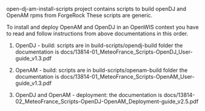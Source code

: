 open-dj-am-install-scripts project contains scripts to build openDJ and OpenAM rpms from ForgeRock
These scripts are generic.

To install and deploy OpenAM and OpenDJ in an OpenWIS context you have to read and follow instructions from above documentations in this order.

1. OpenDJ - build:
scripts are in build-scripts/opendj-build folder
the documentation is docs/13814-01_MeteoFrance_Scripts-OpenDJ_User-guide_v1.3.pdf

2. OpenAM - build:
scripts are in build-scripts/openam-build folder
the documentation is docs/13814-01_MeteoFrance_Scripts-OpenAM_User-guide_v1.3.pdf

3. OpenDJ and OpenAM - deployment:
the documentation is docs/13814-02_MeteoFrance_Scripts-OpenDJ-OpenAM_Deployment-guide_v2.5.pdf






